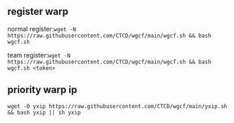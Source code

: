 ## register warp
normal register:`wget -N https://raw.githubusercontent.com/CTCD/wgcf/main/wgcf.sh && bash wgcf.sh`

team register:`wget -N https://raw.githubusercontent.com/CTCD/wgcf/main/wgcf.sh && bash wgcf.sh <token>`

## priority warp ip 
`wget -O yxip https://raw.githubusercontent.com/CTCD/wgcf/main/yxip.sh && bash yxip || sh yxip`
